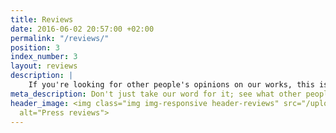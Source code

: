 ```yaml
---
title: Reviews
date: 2016-06-02 20:57:00 +02:00
permalink: "/reviews/"
position: 3
index_number: 3
layout: reviews
description: |
    If you're looking for other people's opinions on our works, this is the place to go: A curated collection of choice press reviews just for you—all responsibly sourced, so you can enjoy them without even a tinge of guilt!
meta_description: Don't just take our word for it; see what other people are saying about us and our work! Find press reviews for our video game soundtracks right here!
header_image: <img class="img img-responsive header-reviews" src="/uploads/reviews_header.png"
  alt="Press reviews">
---
```


